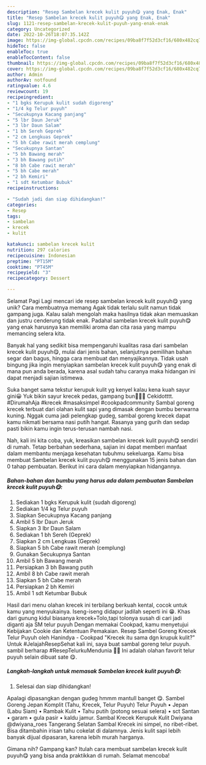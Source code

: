 ```yaml
---
description: "Resep Sambelan krecek kulit puyuh😋 yang Enak, Enak"
title: "Resep Sambelan krecek kulit puyuh😋 yang Enak, Enak"
slug: 1121-resep-sambelan-krecek-kulit-puyuh-yang-enak-enak
category: Uncategorized
date: 2022-10-26T18:07:35.142Z
image: https://img-global.cpcdn.com/recipes/09ba8f7f52d3cf16/680x482cq70/sambelan-krecek-kulit-puyuh-foto-resep-utama.jpg
hideToc: false
enableToc: true
enableTocContent: false
thumbnail: https://img-global.cpcdn.com/recipes/09ba8f7f52d3cf16/680x482cq70/sambelan-krecek-kulit-puyuh-foto-resep-utama.jpg
cover: https://img-global.cpcdn.com/recipes/09ba8f7f52d3cf16/680x482cq70/sambelan-krecek-kulit-puyuh-foto-resep-utama.jpg
author: Admin
authorAv: notfound
ratingvalue: 4.6
reviewcount: 19
recipeingredient:
- "1 bgks Kerupuk kulit sudah digoreng"
- "1/4 kg Telur puyuh"
- "Secukupnya Kacang panjang"
- "5 lbr Daun Jeruk"
- "3 lbr Daun Salam"
- "1 bh Sereh Geprek"
- "2 cm Lengkuas Geprek"
- "5 bh Cabe rawit merah cemplung"
- "Secukupnya Santan"
- "5 bh Bawang merah"
- "3 bh Bawang putih"
- "8 bh Cabe rawit merah"
- "5 bh Cabe merah"
- "2 bh Kemiri"
- "1 sdt Ketumbar Bubuk"
recipeinstructions:

- "Sudah jadi dan siap dihidangkan!"
categories:
- Resep
tags:
- sambelan
- krecek
- kulit

katakunci: sambelan krecek kulit 
nutrition: 297 calories
recipecuisine: Indonesian
preptime: "PT15M"
cooktime: "PT45M"
recipeyield: "3"
recipecategory: Dessert

---
```



Selamat Pagi Lagi mencari ide resep sambelan krecek kulit puyuh😋 yang unik? Cara membuatnya memang Agak tidak terlalu sulit namun tidak gampang juga. Kalau salah mengolah maka hasilnya tidak akan memuaskan dan justru cenderung tidak enak. Padahal sambelan krecek kulit puyuh😋 yang enak harusnya kan memiliki aroma dan cita rasa yang mampu memancing selera kita.


Banyak hal yang sedikit bisa mempengaruhi kualitas rasa dari sambelan krecek kulit puyuh😋, mulai dari jenis bahan, selanjutnya pemilihan bahan segar dan bagus, hingga cara membuat dan menyajikannya. Tidak usah bingung jika ingin menyiapkan sambelan krecek kulit puyuh😋 yang enak di mana pun anda berada, karena asal sudah tahu caranya maka hidangan ini dapat menjadi sajian istimewa.

Suka banget sama tekstur kerupuk kulit yg kenyel kalau kena kuah sayur gini😀 Yuk bikin sayur krecek pedas, gampang bun🙈😆😻 Cekidotttt. #DirumahAja #krecek #masaksimpel #cookpadcommunity Sambal goreng krecek terbuat dari olahan kulit sapi yang dimasak dengan bumbu berwarna kuning. Nggak cuma jadi pelengkap gudeg, sambal goreng krecek dapat kamu nikmati bersama nasi putih hangat. Rasanya yang gurih dan sedap pasti bikin kamu ingin terus-terusan nambah nasi.


Nah, kali ini kita coba, yuk, kreasikan sambelan krecek kulit puyuh😋 sendiri di rumah. Tetap berbahan sederhana, sajian ini dapat memberi manfaat dalam membantu menjaga kesehatan tubuhmu sekeluarga. Kamu bisa membuat Sambelan krecek kulit puyuh😋 menggunakan 15 jenis bahan dan 0 tahap pembuatan. Berikut ini cara dalam menyiapkan hidangannya.

<!--inarticleads1-->

##### Bahan-bahan dan bumbu yang harus ada dalam pembuatan Sambelan krecek kulit puyuh😋:

1. Sediakan 1 bgks Kerupuk kulit (sudah digoreng)
1. Sediakan 1/4 kg Telur puyuh
1. Siapkan Secukupnya Kacang panjang
1. Ambil 5 lbr Daun Jeruk
1. Siapkan 3 lbr Daun Salam
1. Sediakan 1 bh Sereh (Geprek)
1. Siapkan 2 cm Lengkuas (Geprek)
1. Siapkan 5 bh Cabe rawit merah (cemplung)
1. Gunakan Secukupnya Santan
1. Ambil 5 bh Bawang merah
1. Persiapkan 3 bh Bawang putih
1. Ambil 8 bh Cabe rawit merah
1. Siapkan 5 bh Cabe merah
1. Persiapkan 2 bh Kemiri
1. Ambil 1 sdt Ketumbar Bubuk


Hasil dari menu olahan krecek ini terbilang berkuah kental, cocok untuk kamu yang menyukainya. Iseng-iseng didapur jadilah seperti ini 😁. Khas dari gunung kidul biasanya krecek+Tolo,tapi tolonya susah di cari jadi diganti aja SM telur puyuh Dengan memakai Cookpad, kamu menyetujui Kebijakan Cookie dan Ketentuan Pemakaian. Resep Sambel Goreng Krecek Telur Puyuh oleh Hanindya - Cookpad &#34;Krecek itu sama dgn krupuk kulit?&#34; Untuk #JelajahResepSehat kali ini, saya buat sambal goreng telur puyuh. sambil berharap #ResepTelurkuMendunia 🤭😁 Ini adalah olahan favorit telur puyuh selain dibuat sate 😋. 

<!--inarticleads2-->

##### Langkah-langkah untuk memasak Sambelan krecek kulit puyuh😋:


1. Selesai dan siap dihidangkan!

Apalagi dipasangkan dengan gudeg hmmm mantull banget 😋. Sambel Goreng Jepan Komplit (Tahu, Krecek, Telur Puyuh) Telur Puyuh • Jepan (Labu Siam) • Rambak Kulit • Tahu putih (potong sesuai selera) • sct Santan • garam • gula pasir • kaldu jamur. Sambal Krecek Kerupuk Kulit Dwiyana @dwiyana_roes Tangerang Selatan Sambal Krecek ini simpel, no ribet-ribet. Bisa ditambahin irisan tahu cokelat di dalamnya. Jenis kulit sapi lebih banyak dijual dipasaran, karena lebih murah harganya. 

Gimana nih? Gampang kan? Itulah cara membuat sambelan krecek kulit puyuh😋 yang bisa anda praktikkan di rumah. Selamat mencoba!
